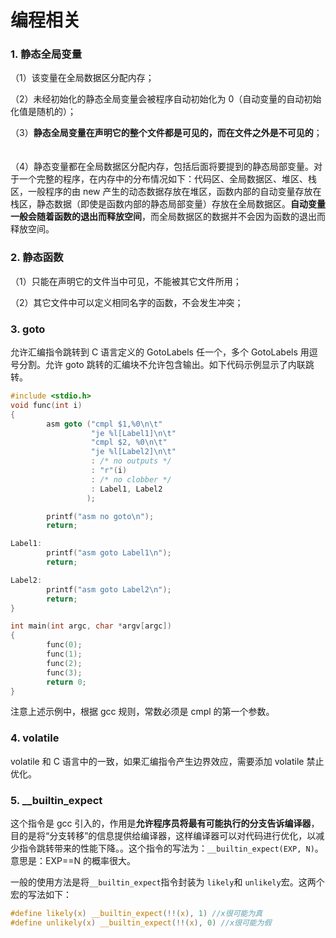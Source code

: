 # 编程相关

### 1. 静态全局变量

（1）该变量在全局数据区分配内存；

（2）未经初始化的静态全局变量会被程序自动初始化为 0（自动变量的自动初始化值是随机的）；

（3）**静态全局变量在声明它的整个文件都是可见的，而在文件之外是不可见的**； 　

（4）静态变量都在全局数据区分配内存，包括后面将要提到的静态局部变量。对于一个完整的程序，在内存中的分布情况如下：代码区、全局数据区、堆区、栈区，一般程序的由 new 产生的动态数据存放在堆区，函数内部的自动变量存放在栈区，静态数据（即使是函数内部的静态局部变量）存放在全局数据区。**自动变量一般会随着函数的退出而释放空间**，而全局数据区的数据并不会因为函数的退出而释放空间。

### 2. 静态函数

（1）只能在声明它的文件当中可见，不能被其它文件所用；

（2）其它文件中可以定义相同名字的函数，不会发生冲突；

### 3. goto

允许汇编指令跳转到 C 语言定义的 GotoLabels 任一个，多个 GotoLabels 用逗号分割。允许 goto 跳转的汇编块不允许包含输出。如下代码示例显示了内联跳转。

```c
#include <stdio.h>
void func(int i)
{
        asm goto ("cmpl $1,%0\n\t"
                  "je %l[Label1]\n\t"
                  "cmpl $2, %0\n\t"
                  "je %l[Label2]\n\t"
                  : /* no outputs */
                  : "r"(i)
                  : /* no clobber */
                  : Label1, Label2
                 );

        printf("asm no goto\n");
        return;

Label1:
        printf("asm goto Label1\n");
        return;

Label2:
        printf("asm goto Label2\n");
        return;
}

int main(int argc, char *argv[argc])
{
        func(0);
        func(1);
        func(2);
        func(3);
        return 0;
}
```

注意上述示例中，根据 gcc 规则，常数必须是 cmpl 的第一个参数。

### 4. volatile

volatile 和 C 语言中的一致，如果汇编指令产生边界效应，需要添加 volatile 禁止优化。

### 5. __builtin_expect

这个指令是 gcc 引入的，作用是**允许程序员将最有可能执行的分支告诉编译器**，目的是将“分支转移”的信息提供给编译器，这样编译器可以对代码进行优化，以减少指令跳转带来的性能下降。。这个指令的写法为：`__builtin_expect(EXP, N)`。
意思是：EXP==N 的概率很大。

一般的使用方法是将`__builtin_expect`指令封装为 `likely`和 `unlikely`宏。这两个宏的写法如下：

```c
#define likely(x) __builtin_expect(!!(x), 1) //x很可能为真
#define unlikely(x) __builtin_expect(!!(x), 0) //x很可能为假
```
